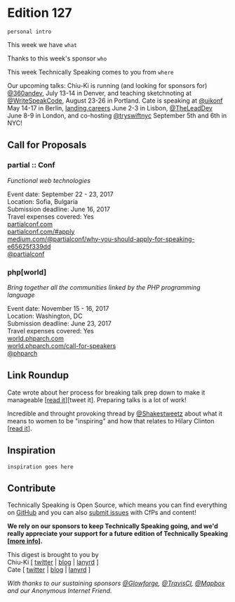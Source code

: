 # Edition 127

`personal intro`

This week we have `what`

Thanks to this week's sponsor `who`

This week Technically Speaking comes to you from `where`

Our upcoming talks: Chiu-Ki is running (and looking for sponsors for) [@360andev](http://twitter.com/360andev), July 13-14 in Denver, and teaching sketchnoting at [@WriteSpeakCode](https://twitter.com/WriteSpeakCode), August 23-26 in Portland. Cate is speaking at [@uikonf](http://twitter.com/uikonf) May 14-17 in Berlin, [landing.careers](https://landing.careers/) June 2-3 in Lisbon, [@TheLeadDev](http://twitter.com/theleaddev) June 8-9 in London, and co-hosting [@tryswiftnyc](http://twitter.com/tryswiftnyc) September 5th and 6th in NYC!


## Call for Proposals

### partial :: Conf
*Functional web technologies*

Event date: September 22 - 23, 2017  
Location: Sofia, Bulgaria  
Submission deadline: June 16, 2017  
Travel expenses covered: Yes  
[partialconf.com](http://partialconf.com)  
[partialconf.com/#apply](http://partialconf.com/#apply)  
[medium.com/@partialconf/why-you-should-apply-for-speaking-e65625f339dd](https://medium.com/@partialconf/why-you-should-apply-for-speaking-e65625f339dd)  
[@partialconf](https://twitter.com/partialconf)


### php[world]
*Bring together all the communities linked by the PHP programming language*

Event date: November 15 - 16, 2017  
Location: Washington, DC  
Submission deadline: June 23, 2017  
Travel expenses covered: Yes  
[world.phparch.com](https://world.phparch.com/)  
[world.phparch.com/call-for-speakers](https://world.phparch.com/call-for-speakers/)  
[@phparch](https://twitter.com/phparch)


## Link Roundup

Cate wrote about her process for breaking talk prep down to make it manageable [[read it](https://cate.blog/2017/05/25/preparing-a-talk-in-pieces/)][tweet it]. Preparing talks is a lot of work!

Incredible and throught provoking thread by [@Shakestweetz](http://twitter.com/Shakestweetz) about what it means to women to be "inspiring" and how that relates to Hilary Clinton [[read it](https://twitter.com/Shakestweetz/status/868526717069119492)].

## Inspiration

`inspiration goes here`  

## Contribute

Technically Speaking is Open Source, which means you can find everything on [GitHub](https://github.com/catehstn/technically-speaking/) and you can also [submit issues](https://github.com/catehstn/technically-speaking/issues/new) with CfPs and content!

**We rely on our sponsors to keep Technically Speaking going, and we'd really appreciate your support for a future edition of Technically Speaking [[more info](http://www.techspeak.email/sponsorship/)].**  


This digest is brought to you by  
Chiu-Ki [ [twitter](https://twitter.com/chiuki) | [blog](http://blog.sqisland.com/) | [lanyrd](http://lanyrd.com/profile/chiuki/) ]  
Cate [ [twitter](https://twitter.com/catehstn) | [blog](http://www.cate.blog/) | [lanyrd](http://lanyrd.com/profile/catehstn/) ]

*With thanks to our sustaining sponsors [@Glowforge](http://twitter.com/glowforge), [@TravisCI](http://twitter.com/travisci), [@Mapbox](http://twitter.com/mapbox) and our Anonymous Internet Friend.*
